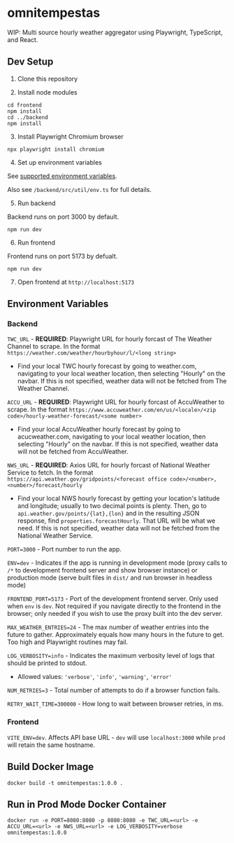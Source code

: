 # omnitempestas

WIP: Multi source hourly weather aggregator using Playwright, TypeScript, and React.

## Dev Setup

1. Clone this repository

2. Install node modules

```
cd frontend
npm install
cd ../backend
npm install
```

3. Install Playwright Chromium browser

`npx playwright install chromium`

4. Set up environment variables

See [supported environment variables](#env).

Also see `/backend/src/util/env.ts` for full details.

5. Run backend

Backend runs on port 3000 by default.

`npm run dev`

6. Run frontend

Frontend runs on port 5173 by defualt.

`npm run dev`

7. Open frontend at `http://localhost:5173`

<a name="env"></a>

## Environment Variables

### Backend

`TWC_URL` - **REQUIRED**: Playwright URL for hourly forcast of The Weather Channel to scrape. In the format `https://weather.com/weather/hourbyhour/l/<long string>`

- Find your local TWC hourly forecast by going to weather.com, navigating to your local weather location, then selecting "Hourly" on the navbar. If this is not specified, weather data will not be fetched from The Weather Channel.

`ACCU_URL` - **REQUIRED**: Playwright URL for hourly forcast of AccuWeather to scrape. In the format `https://www.accuweather.com/en/us/<locale>/<zip code>/hourly-weather-forecast/<some number>`

- Find your local AccuWeather hourly forecast by going to acucweather.com, navigating to your local weather location, then selecting "Hourly" on the navbar. If this is not specified, weather data will not be fetched from AccuWeather.

`NWS_URL` - **REQUIRED**: Axios URL for hourly forcast of National Weather Service to fetch. In the format `https://api.weather.gov/gridpoints/<forecast office code>/<number>,<number>/forecast/hourly`

- Find your local NWS hourly forecast by getting your location's latitude and longitude; usually to two decimal points is plenty. Then, go to `api.weather.gov/points/{lat},{lon}` and in the resulting JSON response, find `properties.forecastHourly`. That URL will be what we need. If this is not specified, weather data will not be fetched from the National Weather Service.

`PORT=3000` - Port number to run the app.

`ENV=dev` - Indicates if the app is running in development mode (proxy calls to `/*` to development frontend server and show browser instance) or production mode (serve built files in `dist/` and run browser in headless mode)

`FRONTEND_PORT=5173` - Port of the development frontend server. Only used when `env` is `dev`. Not required if you navigate directly to the frontend in the browser; only needed if you wish to use the proxy built into the dev server.

`MAX_WEATHER_ENTRIES=24` - The max number of weather entries into the future to gather. Approximately equals how many hours in the future to get. Too high and Playwright routines may fail.

`LOG_VERBOSITY=info` - Indicates the maximum verbosity level of logs that should be printed to stdout.

- Allowed values: `'verbose'`, `'info'`, `'warning'`, `'error'`

`NUM_RETRIES=3` - Total number of attempts to do if a browser function fails.

`RETRY_WAIT_TIME=300000` - How long to wait between browser retries, in ms.

### Frontend

`VITE_ENV=dev`. Affects API base URL - `dev` will use `localhost:3000` while `prod` will retain the same hostname.

## Build Docker Image

```
docker build -t omnitempestas:1.0.0 .
```

## Run in Prod Mode Docker Container

```
docker run -e PORT=8080:8080 -p 8080:8080 -e TWC_URL=<url> -e ACCU_URL=<url> -e NWS_URL=<url> -e LOG_VERBOSITY=verbose omnitempestas:1.0.0
```
